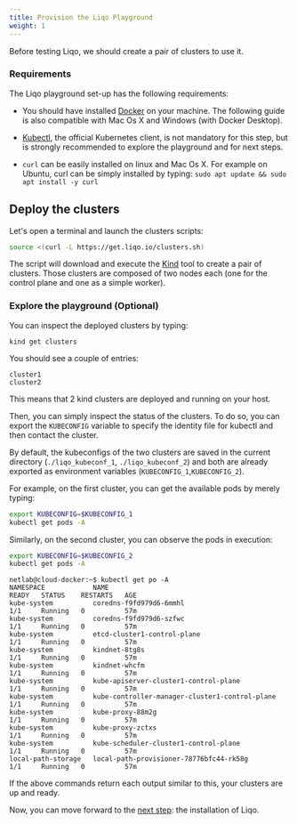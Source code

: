 ```yaml
---
title: Provision the Liqo Playground
weight: 1
---
```


Before testing Liqo, we should create a pair of clusters to use it.

### Requirements

The Liqo playground set-up has the following requirements:

* You should have installed [Docker](https://docker.io) on your machine. The following guide is also compatible with Mac Os X and Windows (with Docker Desktop).

* [Kubectl](https://kubernetes.io/docs/tasks/tools/install-kubectl/), the official Kubernetes client, is not mandatory for this step, but is strongly recommended to explore the playground and for next steps.

* `curl` can be easily installed on linux and Mac Os X. For example on Ubuntu, curl can be simply installed by typing:
`sudo apt update && sudo apt install -y curl`

## Deploy the clusters

Let's open a terminal and launch the clusters scripts:

```bash
source <(curl -L https://get.liqo.io/clusters.sh)
```

The script will download and execute the [Kind](https://kind.sigs.k8s.io) tool to create a pair of clusters. Those clusters are composed of two nodes each (one for the control plane and one as a simple worker).

### Explore the playground (Optional)

You can inspect the deployed clusters by typing:

```
kind get clusters
```

You should see a couple of entries:

```
cluster1
cluster2
```

This means that 2 kind clusters are deployed and running on your host.

Then, you can simply inspect the status of the clusters. To do so, you can export the `KUBECONFIG` variable to specify the identity file for kubectl and then contact the cluster.

By default, the kubeconfigs of the two clusters are saved in the current directory (`./liqo_kubeconf_1`, `./liqo_kubeconf_2`) and both are already exported as environment variables (`KUBECONFIG_1`,`KUBECONFIG_2`).

For example, on the first cluster, you can get the available pods by merely typing:

```bash
export KUBECONFIG=$KUBECONFIG_1
kubectl get pods -A
```

Similarly, on the second cluster, you can observe the pods in execution:

```bash
export KUBECONFIG=$KUBECONFIG_2
kubectl get pods -A
```

```
netlab@cloud-docker:~$ kubectl get po -A
NAMESPACE            NAME                                             READY   STATUS    RESTARTS   AGE
kube-system          coredns-f9fd979d6-6mmhl                          1/1     Running   0          57m
kube-system          coredns-f9fd979d6-szfwc                          1/1     Running   0          57m
kube-system          etcd-cluster1-control-plane                      1/1     Running   0          57m
kube-system          kindnet-8tg8s                                    1/1     Running   0          57m
kube-system          kindnet-whcfm                                    1/1     Running   0          57m
kube-system          kube-apiserver-cluster1-control-plane            1/1     Running   0          57m
kube-system          kube-controller-manager-cluster1-control-plane   1/1     Running   0          57m
kube-system          kube-proxy-88m2g                                 1/1     Running   0          57m
kube-system          kube-proxy-zctxs                                 1/1     Running   0          57m
kube-system          kube-scheduler-cluster1-control-plane            1/1     Running   0          57m
local-path-storage   local-path-provisioner-78776bfc44-rk58g          1/1     Running   0          57m
```

If the above commands return each output similar to this, your clusters are up and ready.

Now, you can move forward to the [next step](../install): the installation of Liqo.
